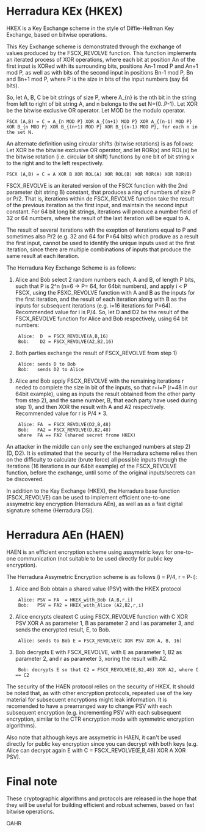 # Herradura KEx (HKEX)
HKEX is a Key Exchange scheme in the style of Diffie-Hellman Key Exchange, based on bitwise operations.

This Key Exchange scheme is demonstrated through the exchange of values produced by the FSCX_REVOLVE function. This function implements an iterated process of XOR operations, where each bit at position An of the first input is XORed with its surrounding bits, positions An-1 mod P and An+1 mod P, as well as with bits of the second input in positions Bn-1 mod P, Bn and Bn+1 mod P,  where P is the size in bits of the input numbers (say 64 bits).

So, let A, B, C be bit strings of size P, where A_{n} is the nth bit in the string from left to right of bit string A, and n belongs to the set N={0..P-1}. Let XOR be the bitwise exclusive OR operator. Let MOD be the modulo operator.

	FSCX (A,B) = C = A_{n MOD P} XOR A_{(n+1) MOD P} XOR A_{(n-1) MOD P} XOR B_{n MOD P} XOR B_{(n+1) MOD P} XOR B_{(n-1) MOD P}, for each n in the set N.

An alternate definition using circular shifts (bitwise rotations) is as follows: Let XOR be the bitwise exclusive OR operator, and let ROR(x) and ROL(x) be the bitwise rotation (i.e. circular bit shift) functions by one bit of bit string x to the right and to the left respectively.

	FSCX (A,B) = C = A XOR B XOR ROL(A) XOR ROL(B) XOR ROR(A) XOR ROR(B)

FSCX_REVOLVE is an iterated version of the FSCX function with the 2nd parameter (bit string B) constant, that produces a ring of numbers of size P or P/2. That is, iterations within de FSCX_REVOLVE function take the result of the previous iteration as the first input, and maintain the second input constant. For 64 bit long bit strings, iterations will produce a number field of 32 or 64 numbers, where the result of the last iteration will be equal to A.

The result of several iterations with the exeption of iterations equal to P and sometimes also P/2 (e.g. 32 and 64 for P=64 bits) which produve as a result the first input, cannot be used to identify the unique inputs used at the first iteration, since there are multiple combinations of inputs that produce the same result at each iteration.

The Herradura Key Exchange Scheme is as follows:
1) Alice and Bob select 2 random numbers each, A and B, of length P bits, such that P is 2^n (n=6 -> P= 64, for 64bit numbers), and apply i < P FSCX, using the FSXC_REVOLVE function with A and B as the inputs for the first iteration, and the result of each iteration along with B as the inputs for subsequent iterations (e.g. i=16 iterations for P=64). Recommended value for i is P/4. So, let D and D2 be the result of the FSCX_REVOLVE function for Alice and Bob respectively, using 64 bit numbers:
		
		Alice:  D  = FSCX_REVOLVE(A,B,16)
		Bob:    D2 = FSCX_REVOLVE(A2,B2,16)

2) Both parties exchange the result of FSCX_REVOLVE from step 1)
		
		Alice: sends D to Bob
		Bob:   sends D2 to Alice
		
3) Alice and Bob apply FSCX_REVOLVE with the remaining iterations r neded to complete the size in bit of the inputs, so that r+i=P (r=48 in our 64bit example), using as inputs the result obtained from the other party from step 2), and the same number, B, that each party have used during step 1), and then XOR the result with A and A2 respectively. Recommended value for r is P/4 * 3.

		Alice: FA  = FSCX_REVOLVE(D2,B,48)
		Bob:   FA2 = FSCX_REVOLVE(D,B2,48)
		where  FA == FA2 (shared secret frome HKEX)

An attacker in the middle can only see the exchanged numbers at step 2) (D, D2). It is estimated that the security of the Herradura scheme relies then on the difficulty to calculate (brute force) all possible inputs through the iterations (16 iterations in our 64bit example) of the FSCX_REVOLVE function, before the exchange, until some of the original inputs/secrets can be discovered.

In addition to the Key Exchange (HKEX), the Herradura base function (FSCX_REVOLVE) can be used to implement efficient one-to-one assymetric key encryption (Herradura AEn), as well as as a fast digital signature scheme (Herradura DSi).



# Herradura AEn (HAEN)
HAEN is an efficient encryption scheme using assymetric keys for one-to-one communication (not suitable to be used directly for public key encryption).

The Herradura Assymetric Encryption scheme is as follows (i = P/4, r = P-i):
1) Alice and Bob obtain a shared value (PSV) with the HKEX protocol

		Alice: PSV = FA  = HKEX_with_Bob (A,B,r,i)
		Bob:   PSV = FA2 = HKEX_with_Alice (A2,B2,r,i)

2) Alice encrypts cleatext C using FSCX_REVOLVE function with C XOR PSV XOR A as parameter 1, B as parameter 2 and i as parameter 3, and sends the encrypted result, E, to Bob.
	
		Alice: sends to Bob E = FSCX_REVOLVE(C XOR PSV XOR A, B, 16)

3) Bob decrypts E with FSCX_REVOLVE, with E as parameter 1, B2 as parameter 2, and r as parameter 3, xoring the result with A2.

		Bob: decrypts E so that C2 = FSCX_REVOLVE(E,B2,48) XOR A2, where C == C2
	
The security of the HAEN protocol relies on the security of HKEX. It should be noted that, as with other encryption protocols, repeated use of the key material for subsecuent encryptions might leak information. It is recomended to have a prearranged way to change PSV with each subsequent encryption (e.g. incrementing PSV with each subsequent encryption, similar to the CTR encryption mode with symmetric encryption algorithms).

Also note that although keys are assymetric in HAEN, it can't be used directly for public key encryption since you can decrypt with both keys (e.g. Alice can decrypt again E with C = FSCX_REVOLVE(E,B,48) XOR A XOR PSV).



# Final note
These cryptographic algorithms and protocols are released in the hope that they will be useful for building efficient and robust schemes, based on fast bitwise operations. 


OAHR
